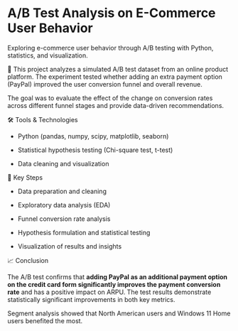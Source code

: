 # A/B Test Analysis on E-Commerce User Behavior
Exploring e-commerce user behavior through A/B testing with Python, statistics, and visualization.


📌 This project analyzes a simulated A/B test dataset from an online product platform.
The experiment tested whether adding an extra payment option (PayPal) improved the user conversion funnel and overall revenue.

The goal was to evaluate the effect of the change on conversion rates across different funnel stages and provide data-driven recommendations.


🛠️ Tools & Technologies

- Python (pandas, numpy, scipy, matplotlib, seaborn)

- Statistical hypothesis testing (Chi-square test, t-test)

- Data cleaning and visualization


🔑 Key Steps

- Data preparation and cleaning

- Exploratory data analysis (EDA)

- Funnel conversion rate analysis

- Hypothesis formulation and statistical testing

- Visualization of results and insights


📈 Conclusion

The A/B test confirms that **adding PayPal as an additional payment option on the credit card form significantly improves the payment conversion rate** and has a positive impact on ARPU. The test results demonstrate statistically significant improvements in both key metrics.

Segment analysis showed that North American users and Windows 11 Home users benefited the most.